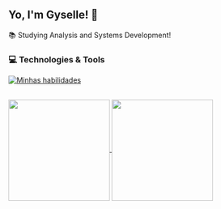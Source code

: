 ## Yo, I'm Gyselle! 👋

:books:	Studying Analysis and Systems Development!

### :computer: Technologies & Tools

[![Minhas habilidades](https://skills.thijs.gg/icons?i=html,css,js) ](https://skills.thijs.gg)
##

<a href="https://github.com/gyselle-marques/github-readme-stats">
  <img height=200 align="center" src="https://github-readme-stats.vercel.app/api?username=gyselle-marques&theme=radical" />
</a>
<a href="https://github.com/gyselle-marques/convoychat">
  <img height=200 align="center" src="https://github-readme-stats.vercel.app/api/top-langs?username=gyselle-marques&layout=compact&theme=radical&langs_count=8&card_width=320" />
</a>

<!--
**gyselle-marques/gyselle-marques** is a ✨ _special_ ✨ repository because its `README.md` (this file) appears on your GitHub profile.

Here are some ideas to get you started:

- 🔭 I’m currently working on ...
- 🌱 I’m currently learning ...
- 👯 I’m looking to collaborate on ...
- 🤔 I’m looking for help with ...
- 💬 Ask me about ...
- 📫 How to reach me: ...
- 😄 Pronouns: ...
- ⚡ Fun fact: ...
-->
